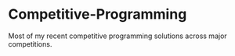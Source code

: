 # Competitive-Programming
Most of my recent competitive programming solutions across major competitions.
